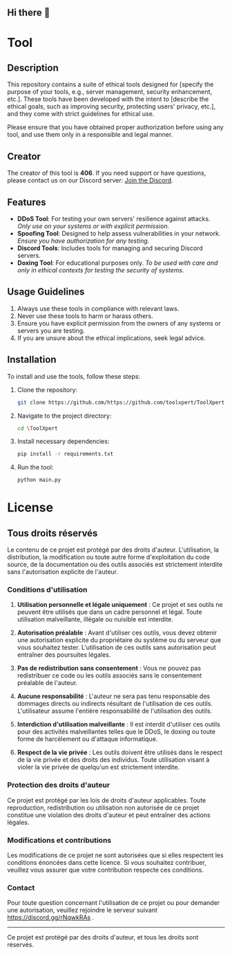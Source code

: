 ## Hi there 👋

# Tool

## Description

This repository contains a suite of ethical tools designed for [specify the purpose of your tools, e.g., server management, security enhancement, etc.]. These tools have been developed with the intent to [describe the ethical goals, such as improving security, protecting users' privacy, etc.], and they come with strict guidelines for ethical use.

Please ensure that you have obtained proper authorization before using any tool, and use them only in a responsible and legal manner.

## Creator

The creator of this tool is **406**. If you need support or have questions, please contact us on our Discord server: [Join the Discord](https://discord.gg/3atdZpxuSf).

## Features

- **DDoS Tool**: For testing your own servers' resilience against attacks. *Only use on your systems or with explicit permission.*
- **Spoofing Tool**: Designed to help assess vulnerabilities in your network. *Ensure you have authorization for any testing.*
- **Discord Tools**: Includes tools for managing and securing Discord servers.
- **Doxing Tool**: For educational purposes only. *To be used with care and only in ethical contexts for testing the security of systems.*

## Usage Guidelines

1. Always use these tools in compliance with relevant laws.
2. Never use these tools to harm or harass others.
3. Ensure you have explicit permission from the owners of any systems or servers you are testing.
4. If you are unsure about the ethical implications, seek legal advice.

## Installation

To install and use the tools, follow these steps:

1. Clone the repository:
    ```bash
    git clone https://github.com/https://github.com/toolxpert/ToolXpert.git
    ```

2. Navigate to the project directory:
    ```bash
    cd \ToolXpert
    ```

3. Install necessary dependencies:
    ```bash
	pip install -r requirements.txt
    ```

4. Run the tool:
    ```bash
    python main.py
    ```

# License

## Tous droits réservés

Le contenu de ce projet est protégé par des droits d'auteur. L'utilisation, la distribution, la modification ou toute autre forme d'exploitation du code source, de la documentation ou des outils associés est strictement interdite sans l'autorisation explicite de l'auteur.

### Conditions d'utilisation

1. **Utilisation personnelle et légale uniquement** : Ce projet et ses outils ne peuvent être utilisés que dans un cadre personnel et légal. Toute utilisation malveillante, illégale ou nuisible est interdite.
   
2. **Autorisation préalable** : Avant d'utiliser ces outils, vous devez obtenir une autorisation explicite du propriétaire du système ou du serveur que vous souhaitez tester. L'utilisation de ces outils sans autorisation peut entraîner des poursuites légales.

3. **Pas de redistribution sans consentement** : Vous ne pouvez pas redistribuer ce code ou les outils associés sans le consentement préalable de l'auteur.

4. **Aucune responsabilité** : L'auteur ne sera pas tenu responsable des dommages directs ou indirects résultant de l'utilisation de ces outils. L'utilisateur assume l'entière responsabilité de l'utilisation des outils.

5. **Interdiction d'utilisation malveillante** : Il est interdit d'utiliser ces outils pour des activités malveillantes telles que le DDoS, le doxing ou toute forme de harcèlement ou d'attaque informatique.

6. **Respect de la vie privée** : Les outils doivent être utilisés dans le respect de la vie privée et des droits des individus. Toute utilisation visant à violer la vie privée de quelqu'un est strictement interdite.

### Protection des droits d'auteur

Ce projet est protégé par les lois de droits d'auteur applicables. Toute reproduction, redistribution ou utilisation non autorisée de ce projet constitue une violation des droits d'auteur et peut entraîner des actions légales.

### Modifications et contributions

Les modifications de ce projet ne sont autorisées que si elles respectent les conditions énoncées dans cette licence. Si vous souhaitez contribuer, veuillez vous assurer que votre contribution respecte ces conditions.

### Contact

Pour toute question concernant l'utilisation de ce projet ou pour demander une autorisation, veuillez rejoindre le serveur suivant https://discord.gg/rNqwkRAs  .

---

Ce projet est protégé par des droits d'auteur, et tous les droits sont réservés.
